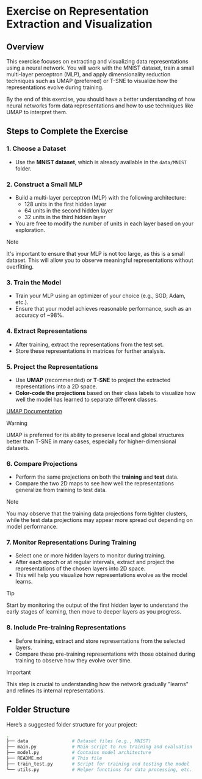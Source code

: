 # Exercise on Representation Extraction and Visualization

## Overview

This exercise focuses on extracting and visualizing data representations using a neural network. You will work with the MNIST dataset, train a small multi-layer perceptron (MLP), and apply dimensionality reduction techniques such as UMAP (preferred) or T-SNE to visualize how the representations evolve during training.

By the end of this exercise, you should have a better understanding of how neural networks form data representations and how to use techniques like UMAP to interpret them.

## Steps to Complete the Exercise

### 1. **Choose a Dataset**
   - Use the **MNIST dataset**, which is already available in the `data/MNIST` folder.

### 2. **Construct a Small MLP**
   - Build a multi-layer perceptron (MLP) with the following architecture:
     - 128 units in the first hidden layer
     - 64 units in the second hidden layer
     - 32 units in the third hidden layer
   - You are free to modify the number of units in each layer based on your exploration.

   > [!NOTE]
   > It's important to ensure that your MLP is not too large, as this is a small dataset. This will allow you to observe meaningful representations without overfitting.

### 3. **Train the Model**
   - Train your MLP using an optimizer of your choice (e.g., SGD, Adam, etc.).
   - Ensure that your model achieves reasonable performance, such as an accuracy of ~98%.

### 4. **Extract Representations**
   - After training, extract the representations from the test set.
   - Store these representations in matrices for further analysis.

### 5. **Project the Representations**
   - Use **UMAP** (recommended) or **T-SNE** to project the extracted representations into a 2D space.
   - **Color-code the projections** based on their class labels to visualize how well the model has learned to separate different classes.
   
   [UMAP Documentation](https://umap-learn.readthedocs.io/en/latest/basic_usage.html)
   
   > [!WARNING]
   > UMAP is preferred for its ability to preserve local and global structures better than T-SNE in many cases, especially for higher-dimensional datasets.

### 6. **Compare Projections**
   - Perform the same projections on both the **training** and **test** data.
   - Compare the two 2D maps to see how well the representations generalize from training to test data.

   > [!NOTE]
   >   You may observe that the training data projections form tighter clusters, while the test data projections may appear more spread out depending on model performance.

### 7. **Monitor Representations During Training**
   - Select one or more hidden layers to monitor during training.
   - After each epoch or at regular intervals, extract and project the representations of the chosen layers into 2D space.
   - This will help you visualize how representations evolve as the model learns.

   > [!TIP]
   > Start by monitoring the output of the first hidden layer to understand the early stages of learning, then move to deeper layers as you progress.

### 8. **Include Pre-training Representations**
   - Before training, extract and store representations from the selected layers.
   - Compare these pre-training representations with those obtained during training to observe how they evolve over time.

   > [!IMPORTANT]
   >  This step is crucial to understanding how the network gradually "learns" and refines its internal representations.

## Folder Structure

Here’s a suggested folder structure for your project:

```bash
. 
├── data                # Dataset files (e.g., MNIST)
├── main.py             # Main script to run training and evaluation
├── model.py            # Contains model architecture
├── README.md           # This file
├── train_test.py       # Script for training and testing the model
└── utils.py            # Helper functions for data processing, etc.

